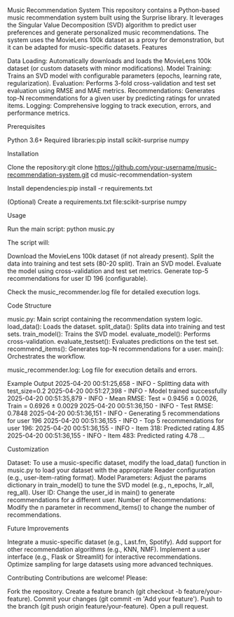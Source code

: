 Music Recommendation System
This repository contains a Python-based music recommendation system built using the Surprise library. It leverages the Singular Value Decomposition (SVD) algorithm to predict user preferences and generate personalized music recommendations. The system uses the MovieLens 100k dataset as a proxy for demonstration, but it can be adapted for music-specific datasets.
Features

Data Loading: Automatically downloads and loads the MovieLens 100k dataset (or custom datasets with minor modifications).
Model Training: Trains an SVD model with configurable parameters (epochs, learning rate, regularization).
Evaluation: Performs 3-fold cross-validation and test set evaluation using RMSE and MAE metrics.
Recommendations: Generates top-N recommendations for a given user by predicting ratings for unrated items.
Logging: Comprehensive logging to track execution, errors, and performance metrics.

Prerequisites

Python 3.6+
Required libraries:pip install scikit-surprise numpy



Installation

Clone the repository:git clone https://github.com/your-username/music-recommendation-system.git
cd music-recommendation-system


Install dependencies:pip install -r requirements.txt


(Optional) Create a requirements.txt file:scikit-surprise
numpy



Usage

Run the main script:
python music.py


The script will:

Download the MovieLens 100k dataset (if not already present).
Split the data into training and test sets (80-20 split).
Train an SVD model.
Evaluate the model using cross-validation and test set metrics.
Generate top-5 recommendations for user ID 196 (configurable).


Check the music_recommender.log file for detailed execution logs.


Code Structure

music.py: Main script containing the recommendation system logic.
load_data(): Loads the dataset.
split_data(): Splits data into training and test sets.
train_model(): Trains the SVD model.
evaluate_model(): Performs cross-validation.
evaluate_testset(): Evaluates predictions on the test set.
recommend_items(): Generates top-N recommendations for a user.
main(): Orchestrates the workflow.


music_recommender.log: Log file for execution details and errors.

Example Output
2025-04-20 00:51:25,658 - INFO - Splitting data with test_size=0.2
2025-04-20 00:51:27,398 - INFO - Model trained successfully
2025-04-20 00:51:35,879 - INFO - Mean RMSE: Test = 0.9456 ± 0.0026, Train = 0.6926 ± 0.0029
2025-04-20 00:51:36,150 - INFO - Test RMSE: 0.7848
2025-04-20 00:51:36,151 - INFO - Generating 5 recommendations for user 196
2025-04-20 00:51:36,155 - INFO - Top 5 recommendations for user 196:
2025-04-20 00:51:36,155 - INFO - Item 318: Predicted rating 4.85
2025-04-20 00:51:36,155 - INFO - Item 483: Predicted rating 4.78
...

Customization

Dataset: To use a music-specific dataset, modify the load_data() function in music.py to load your dataset with the appropriate Reader configuration (e.g., user-item-rating format).
Model Parameters: Adjust the params dictionary in train_model() to tune the SVD model (e.g., n_epochs, lr_all, reg_all).
User ID: Change the user_id in main() to generate recommendations for a different user.
Number of Recommendations: Modify the n parameter in recommend_items() to change the number of recommendations.

Future Improvements

Integrate a music-specific dataset (e.g., Last.fm, Spotify).
Add support for other recommendation algorithms (e.g., KNN, NMF).
Implement a user interface (e.g., Flask or Streamlit) for interactive recommendations.
Optimize sampling for large datasets using more advanced techniques.

Contributing
Contributions are welcome! Please:

Fork the repository.
Create a feature branch (git checkout -b feature/your-feature).
Commit your changes (git commit -m 'Add your feature').
Push to the branch (git push origin feature/your-feature).
Open a pull request.
